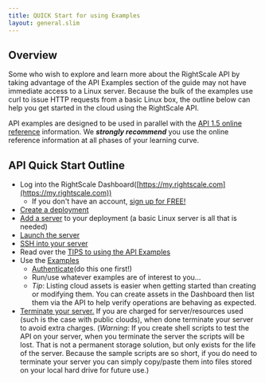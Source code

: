 ```yaml
---
title: QUICK Start for using Examples
layout: general.slim
---
```


## Overview

Some who wish to explore and learn more about the RightScale API by taking advantage of the API Examples section of the guide may not have immediate access to a Linux server. Because the bulk of the examples use curl to issue HTTP requests from a basic Linux box, the outline below can help you get started in the cloud using the RightScale API.

API examples are designed to be used in parallel with the [API 1.5 online reference](http://reference.rightscale.com/api1.5/index.html) information. We _**strongly recommend**_ you use the online reference information at all phases of your learning curve.

## API Quick Start Outline

- Log into the RightScale Dashboard([https://my.rightscale.com](https://my.rightscale.com))
  - If you don't have an account, [sign up for FREE!](https://www.rightscale.com/s/create-account.php?sd=Free&t=supportal2)
- [Create a deployment](/api/api_1.5_examples/deployments.html)
- [Add a server](/api/api_1.5_examples/servers.html) to your deployment (a basic Linux server is all that is needed)
- [Launch the server](/api/api_1.5_examples/servers.html)
- [SSH into your server](/cm/dashboard/manage/instances_and_servers/instances_and_servers_actions.html#ssh-into-a-server)
- Read over the [TIPS to using the API Examples](/api/api_1.5_examples/tips_for_using_api_examples.html)
- Use the [Examples](/api/api_1.5_examples/)
  - [Authenticate](/api/api_1.5_examples/authentication.html)(do this one first!)
  - Run/use whatever examples are of interest to you...
  - _Tip_: Listing cloud assets is easier when getting started than creating or modifying them. You can create assets in the Dashboard then list them via the API to help verify operations are behaving as expected.
- [Terminate your server.](/api/api_1.5_examples/servers.html) If you are charged for server/resources used (such is the case with public clouds), when done terminate your server to avoid extra charges. (_Warning_: If you create shell scripts to test the API on your server, when you terminate the server the scripts will be lost. That is not a permanent storage solution, but only exists for the life of the server. Because the sample scripts are so short, if you do need to terminate your server you can simply copy/paste them into files stored on your local hard drive for future use.)

